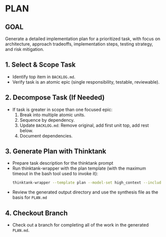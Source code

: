 # PLAN

## GOAL
Generate a detailed implementation plan for a prioritized task, with focus on architecture, approach tradeoffs, implementation steps, testing strategy, and risk mitigation.

## 1. Select & Scope Task
- Identify top item in `BACKLOG.md`.
- Verify task is an atomic epic (single responsibility, testable, reviewable).

## 2. Decompose Task (If Needed)
- If task is greater in scope than one focused epic:
    1. Break into multiple atomic units.
    2. Sequence by dependency.
    3. Update `BACKLOG.md`: Remove original, add first unit top, add rest below.
    4. Document dependencies.

## 3. Generate Plan with Thinktank
- Prepare task description for the thinktank prompt
- Run thinktank-wrapper with the plan template (with the maximum timeout in the bash tool used to invoke it):
    ```bash
    thinktank-wrapper --template plan --model-set high_context --include-philosophy --include-glance ./
    ```
- Review the generated output directory and use the synthesis file as the basis for `PLAN.md`

## 4. Checkout Branch
- Check out a branch for completing all of the work in the generated `PLAN.md`.